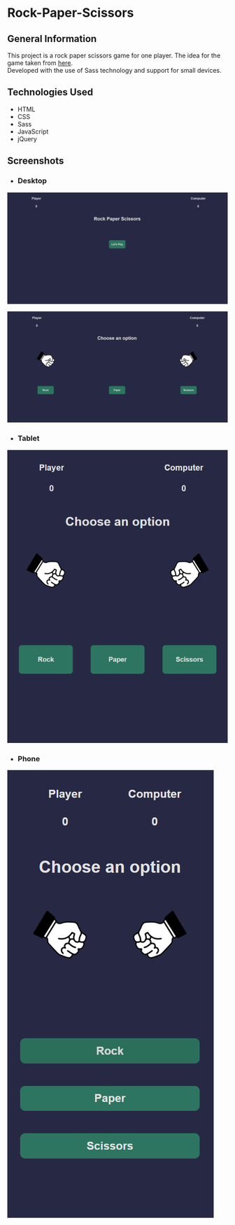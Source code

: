 # Rock-Paper-Scissors

## General Information
This project is a rock paper scissors game for one player. The idea for the game taken from [here](https://github.com/developedbyed/rock-paper-scissor).  
Developed with the use of Sass technology and support for small devices.

## Technologies Used
- HTML
- CSS
- Sass
- JavaScript
- jQuery

## Screenshots
- ### Desktop
![cal](https://github.com/piotrorczykowski/screenshots/blob/4e41939596bf95d679d3bac08c63db81b165c095/Rock-Paper-Scissors/Rock-Paper-Scissors-1.png)

![cal](https://github.com/piotrorczykowski/screenshots/blob/4e41939596bf95d679d3bac08c63db81b165c095/Rock-Paper-Scissors/Rock-Paper-Scissors-2.png)

- ### Tablet
![cal](https://github.com/piotrorczykowski/screenshots/blob/4e41939596bf95d679d3bac08c63db81b165c095/Rock-Paper-Scissors/Rock-Paper-Scissors-5.png)

- ### Phone
![cal](https://github.com/piotrorczykowski/screenshots/blob/4e41939596bf95d679d3bac08c63db81b165c095/Rock-Paper-Scissors/Rock-Paper-Scissors-7.png)
